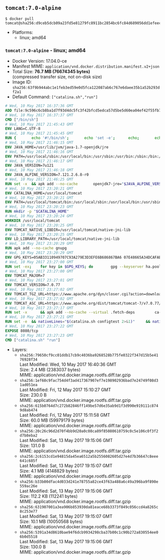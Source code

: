 ## `tomcat:7.0-alpine`

```console
$ docker pull tomcat@sha256:d9ceb5dcb09a23fd5e81279fc8911bc2854bc6fc84d689056dd1efeec5ab9223
```

-	Platforms:
	-	linux; amd64

### `tomcat:7.0-alpine` - linux; amd64

-	Docker Version: 17.04.0-ce
-	Manifest MIME: `application/vnd.docker.distribution.manifest.v2+json`
-	Total Size: **76.7 MB (76674345 bytes)**  
	(compressed transfer size, not on-disk size)
-	Image ID: `sha256:63f9b944abc1e1feb3ed59e0d5fca122087ab6c767e6daee35b1a52b293df2a1`
-	Default Command: `["catalina.sh","run"]`

```dockerfile
# Wed, 10 May 2017 16:37:36 GMT
ADD file:9c596c6cb8ba1d7f93d4dc5fc3f42bfcd5edca57d5be5d60ea04ef42f55fb7a8 in / 
# Wed, 10 May 2017 16:37:37 GMT
CMD ["/bin/sh"]
# Wed, 10 May 2017 21:45:43 GMT
ENV LANG=C.UTF-8
# Wed, 10 May 2017 21:45:45 GMT
RUN { 		echo '#!/bin/sh'; 		echo 'set -e'; 		echo; 		echo 'dirname "$(dirname "$(readlink -f "$(which javac || which java)")")"'; 	} > /usr/local/bin/docker-java-home 	&& chmod +x /usr/local/bin/docker-java-home
# Wed, 10 May 2017 21:46:15 GMT
ENV JAVA_HOME=/usr/lib/jvm/java-1.7-openjdk/jre
# Wed, 10 May 2017 21:46:16 GMT
ENV PATH=/usr/local/sbin:/usr/local/bin:/usr/sbin:/usr/bin:/sbin:/bin:/usr/lib/jvm/java-1.7-openjdk/jre/bin:/usr/lib/jvm/java-1.7-openjdk/bin
# Wed, 10 May 2017 21:46:17 GMT
ENV JAVA_VERSION=7u121
# Wed, 10 May 2017 21:46:18 GMT
ENV JAVA_ALPINE_VERSION=7.121.2.6.8-r0
# Wed, 10 May 2017 21:46:25 GMT
RUN set -x 	&& apk add --no-cache 		openjdk7-jre="$JAVA_ALPINE_VERSION" 	&& [ "$JAVA_HOME" = "$(docker-java-home)" ]
# Wed, 10 May 2017 23:20:21 GMT
ENV CATALINA_HOME=/usr/local/tomcat
# Wed, 10 May 2017 23:20:21 GMT
ENV PATH=/usr/local/tomcat/bin:/usr/local/sbin:/usr/local/bin:/usr/sbin:/usr/bin:/sbin:/bin:/usr/lib/jvm/java-1.7-openjdk/jre/bin:/usr/lib/jvm/java-1.7-openjdk/bin
# Wed, 10 May 2017 23:20:23 GMT
RUN mkdir -p "$CATALINA_HOME"
# Wed, 10 May 2017 23:20:24 GMT
WORKDIR /usr/local/tomcat
# Wed, 10 May 2017 23:20:25 GMT
ENV TOMCAT_NATIVE_LIBDIR=/usr/local/tomcat/native-jni-lib
# Wed, 10 May 2017 23:20:25 GMT
ENV LD_LIBRARY_PATH=/usr/local/tomcat/native-jni-lib
# Wed, 10 May 2017 23:20:29 GMT
RUN apk add --no-cache gnupg
# Wed, 10 May 2017 23:20:29 GMT
ENV GPG_KEYS=05AB33110949707C93A279E3D3EFE6B686867BA6 07E48665A34DCAFAE522E5E6266191C37C037D42 47309207D818FFD8DCD3F83F1931D684307A10A5 541FBE7D8F78B25E055DDEE13C370389288584E7 61B832AC2F1C5A90F0F9B00A1C506407564C17A3 713DA88BE50911535FE716F5208B0AB1D63011C7 79F7026C690BAA50B92CD8B66A3AD3F4F22C4FED 9BA44C2621385CB966EBA586F72C284D731FABEE A27677289986DB50844682F8ACB77FC2E86E29AC A9C5DF4D22E99998D9875A5110C01C5A2F6059E7 DCFD35E0BF8CA7344752DE8B6FB21E8933C60243 F3A04C595DB5B6A5F1ECA43E3B7BBB100D811BBE F7DA48BB64BCB84ECBA7EE6935CD23C10D498E23
# Wed, 10 May 2017 23:27:00 GMT
RUN set -ex; 	for key in $GPG_KEYS; do 		gpg --keyserver ha.pool.sks-keyservers.net --recv-keys "$key"; 	done
# Wed, 10 May 2017 23:27:00 GMT
ENV TOMCAT_MAJOR=7
# Wed, 10 May 2017 23:27:01 GMT
ENV TOMCAT_VERSION=7.0.77
# Wed, 10 May 2017 23:27:02 GMT
ENV TOMCAT_TGZ_URL=https://www.apache.org/dyn/closer.cgi?action=download&filename=tomcat/tomcat-7/v7.0.77/bin/apache-tomcat-7.0.77.tar.gz
# Wed, 10 May 2017 23:27:02 GMT
ENV TOMCAT_ASC_URL=https://www.apache.org/dist/tomcat/tomcat-7/v7.0.77/bin/apache-tomcat-7.0.77.tar.gz.asc
# Wed, 10 May 2017 23:27:17 GMT
RUN set -x 		&& apk add --no-cache --virtual .fetch-deps 		ca-certificates 		tar 		openssl 	&& wget -O tomcat.tar.gz "$TOMCAT_TGZ_URL" 	&& wget -O tomcat.tar.gz.asc "$TOMCAT_ASC_URL" 	&& gpg --batch --verify tomcat.tar.gz.asc tomcat.tar.gz 	&& tar -xvf tomcat.tar.gz --strip-components=1 	&& rm bin/*.bat 	&& rm tomcat.tar.gz* 		&& nativeBuildDir="$(mktemp -d)" 	&& tar -xvf bin/tomcat-native.tar.gz -C "$nativeBuildDir" --strip-components=1 	&& apk add --no-cache --virtual .native-build-deps 		apr-dev 		dpkg-dev dpkg 		gcc 		libc-dev 		make 		"openjdk${JAVA_VERSION%%[-~bu]*}"="$JAVA_ALPINE_VERSION" 		openssl-dev 	&& ( 		export CATALINA_HOME="$PWD" 		&& cd "$nativeBuildDir/native" 		&& gnuArch="$(dpkg-architecture --query DEB_BUILD_GNU_TYPE)" 		&& ./configure 			--build="$gnuArch" 			--libdir="$TOMCAT_NATIVE_LIBDIR" 			--prefix="$CATALINA_HOME" 			--with-apr="$(which apr-1-config)" 			--with-java-home="$(docker-java-home)" 			--with-ssl=yes 		&& make -j$(getconf _NPROCESSORS_ONLN) 		&& make install 	) 	&& runDeps="$( 		scanelf --needed --nobanner --recursive "$TOMCAT_NATIVE_LIBDIR" 			| awk '{ gsub(/,/, "\nso:", $2); print "so:" $2 }' 			| sort -u 			| xargs -r apk info --installed 			| sort -u 	)" 	&& apk add --virtual .tomcat-native-rundeps $runDeps 	&& apk del .fetch-deps .native-build-deps 	&& rm -rf "$nativeBuildDir" 	&& rm bin/tomcat-native.tar.gz
# Wed, 10 May 2017 23:27:21 GMT
RUN set -e 	&& nativeLines="$(catalina.sh configtest 2>&1)" 	&& nativeLines="$(echo "$nativeLines" | grep 'Apache Tomcat Native')" 	&& nativeLines="$(echo "$nativeLines" | sort -u)" 	&& if ! echo "$nativeLines" | grep 'INFO: Loaded APR based Apache Tomcat Native library' >&2; then 		echo >&2 "$nativeLines"; 		exit 1; 	fi
# Wed, 10 May 2017 23:27:22 GMT
EXPOSE 8080/tcp
# Wed, 10 May 2017 23:27:23 GMT
CMD ["catalina.sh" "run"]
```

-	Layers:
	-	`sha256:79650cf9cc01ddb17cb9c4036ba9268528b775fe0322f347d15b5e4176928f34`  
		Last Modified: Wed, 10 May 2017 16:40:36 GMT  
		Size: 2.4 MB (2383037 bytes)  
		MIME: application/vnd.docker.image.rootfs.diff.tar.gzip
	-	`sha256:1ef60c9fac754d4f3ad417367907ef7e198902936bad7e24749f08d31ad051ea`  
		Last Modified: Fri, 12 May 2017 15:10:27 GMT  
		Size: 230.0 B  
		MIME: application/vnd.docker.image.rootfs.diff.tar.gzip
	-	`sha256:615b0764d7c272b82846ff149be57d6e35ab9d1f3d990e919111c8749d8ab474`  
		Last Modified: Fri, 12 May 2017 15:11:58 GMT  
		Size: 60.0 MB (59979179 bytes)  
		MIME: application/vnd.docker.image.rootfs.diff.tar.gzip
	-	`sha256:20c26c96d2d70f4bb9d20a0c08ca89f85080610759c0c5e106c0f3f2d7b8eba2`  
		Last Modified: Sat, 13 May 2017 19:15:06 GMT  
		Size: 131.0 B  
		MIME: application/vnd.docker.image.rootfs.diff.tar.gzip
	-	`sha256:2c6153cd1e94815da45ea6512a5b2556082605d27e4d7b36647c8eee641c685f`  
		Last Modified: Sat, 13 May 2017 19:15:07 GMT  
		Size: 4.1 MB (4148829 bytes)  
		MIME: application/vnd.docker.image.rootfs.diff.tar.gzip
	-	`sha256:b33b00dfac4d033d241e78755a82ce43f63a488a6c49a396ba9f890e559ac26e`  
		Last Modified: Sat, 13 May 2017 19:15:06 GMT  
		Size: 112.2 KB (112241 bytes)  
		MIME: application/vnd.docker.image.rootfs.diff.tar.gzip
	-	`sha256:631907001a3ea906b853930da81eace68b3373f849c056ccd4a8265c8c253e77`  
		Last Modified: Sat, 13 May 2017 19:15:07 GMT  
		Size: 10.1 MB (10050568 bytes)  
		MIME: application/vnd.docker.image.rootfs.diff.tar.gzip
	-	`sha256:5391a34d8610bae94f6dcb9934298cba37b00c1c90b272a830554ee06b0d5518`  
		Last Modified: Sat, 13 May 2017 19:15:06 GMT  
		Size: 130.0 B  
		MIME: application/vnd.docker.image.rootfs.diff.tar.gzip
